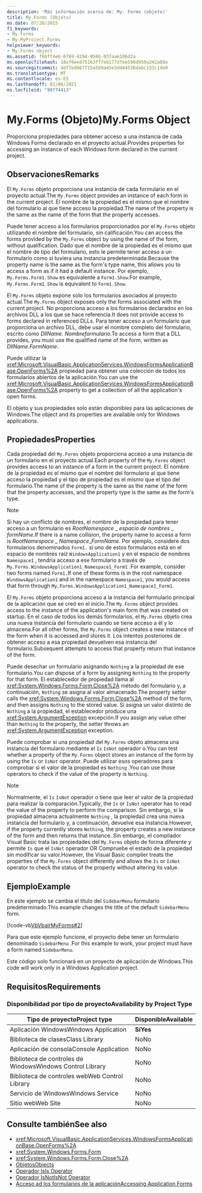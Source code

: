 ```yaml
---
description: 'Más información acerca de: My. Forms (objeto)'
title: My.Forms (Objeto)
ms.date: 07/20/2015
f1_keywords:
- My.Forms
- My.MyProject.Forms
helpviewer_keywords:
- My.Forms object
ms.assetid: f6bff4e6-6769-4294-956b-037aa6106d2a
ms.openlocfilehash: 18ef8ee475163ff7eb177dfee590d959a242a88e
ms.sourcegitcommit: ddf7edb67715a5b9a45e3dd44536dabc153c1de0
ms.translationtype: MT
ms.contentlocale: es-ES
ms.lasthandoff: 02/06/2021
ms.locfileid: "99774413"
---
```

# <a name="myforms-object"></a><span data-ttu-id="7f120-103">My.Forms (Objeto)</span><span class="sxs-lookup"><span data-stu-id="7f120-103">My.Forms Object</span></span>

<span data-ttu-id="7f120-104">Proporciona propiedades para obtener acceso a una instancia de cada Windows Forms declarado en el proyecto actual.</span><span class="sxs-lookup"><span data-stu-id="7f120-104">Provides properties for accessing an instance of each Windows form declared in the current project.</span></span>

## <a name="remarks"></a><span data-ttu-id="7f120-105">Observaciones</span><span class="sxs-lookup"><span data-stu-id="7f120-105">Remarks</span></span>

<span data-ttu-id="7f120-106">El `My.Forms` objeto proporciona una instancia de cada formulario en el proyecto actual.</span><span class="sxs-lookup"><span data-stu-id="7f120-106">The `My.Forms` object provides an instance of each form in the current project.</span></span> <span data-ttu-id="7f120-107">El nombre de la propiedad es el mismo que el nombre del formulario al que tiene acceso la propiedad.</span><span class="sxs-lookup"><span data-stu-id="7f120-107">The name of the property is the same as the name of the form that the property accesses.</span></span>

<span data-ttu-id="7f120-108">Puede tener acceso a los formularios proporcionados por el `My.Forms` objeto utilizando el nombre del formulario, sin calificación.</span><span class="sxs-lookup"><span data-stu-id="7f120-108">You can access the forms provided by the `My.Forms` object by using the name of the form, without qualification.</span></span> <span data-ttu-id="7f120-109">Dado que el nombre de la propiedad es el mismo que el nombre de tipo del formulario, esto le permite tener acceso a un formulario como si tuviera una instancia predeterminada.</span><span class="sxs-lookup"><span data-stu-id="7f120-109">Because the property name is the same as the form's type name, this allows you to access a form as if it had a default instance.</span></span> <span data-ttu-id="7f120-110">Por ejemplo, `My.Forms.Form1.Show` es equivalente a `Form1.Show`.</span><span class="sxs-lookup"><span data-stu-id="7f120-110">For example, `My.Forms.Form1.Show` is equivalent to `Form1.Show`.</span></span>

<span data-ttu-id="7f120-111">El `My.Forms` objeto expone solo los formularios asociados al proyecto actual.</span><span class="sxs-lookup"><span data-stu-id="7f120-111">The `My.Forms` object exposes only the forms associated with the current project.</span></span> <span data-ttu-id="7f120-112">No proporciona acceso a los formularios declarados en los archivos DLL a los que se hace referencia.</span><span class="sxs-lookup"><span data-stu-id="7f120-112">It does not provide access to forms declared in referenced DLLs.</span></span> <span data-ttu-id="7f120-113">Para tener acceso a un formulario que proporciona un archivo DLL, debe usar el nombre completo del formulario, escrito como *DllName*. *Nombreformulario*.</span><span class="sxs-lookup"><span data-stu-id="7f120-113">To access a form that a DLL provides, you must use the qualified name of the form, written as *DllName*.*FormName*.</span></span>

<span data-ttu-id="7f120-114">Puede utilizar la <xref:Microsoft.VisualBasic.ApplicationServices.WindowsFormsApplicationBase.OpenForms%2A> propiedad para obtener una colección de todos los formularios abiertos de la aplicación.</span><span class="sxs-lookup"><span data-stu-id="7f120-114">You can use the <xref:Microsoft.VisualBasic.ApplicationServices.WindowsFormsApplicationBase.OpenForms%2A> property to get a collection of all the application's open forms.</span></span>

<span data-ttu-id="7f120-115">El objeto y sus propiedades solo están disponibles para las aplicaciones de Windows.</span><span class="sxs-lookup"><span data-stu-id="7f120-115">The object and its properties are available only for Windows applications.</span></span>

## <a name="properties"></a><span data-ttu-id="7f120-116">Propiedades</span><span class="sxs-lookup"><span data-stu-id="7f120-116">Properties</span></span>

<span data-ttu-id="7f120-117">Cada propiedad del `My.Forms` objeto proporciona acceso a una instancia de un formulario en el proyecto actual.</span><span class="sxs-lookup"><span data-stu-id="7f120-117">Each property of the `My.Forms` object provides access to an instance of a form in the current project.</span></span> <span data-ttu-id="7f120-118">El nombre de la propiedad es el mismo que el nombre del formulario al que tiene acceso la propiedad y el tipo de propiedad es el mismo que el tipo del formulario.</span><span class="sxs-lookup"><span data-stu-id="7f120-118">The name of the property is the same as the name of the form that the property accesses, and the property type is the same as the form's type.</span></span>

> [!NOTE]
> <span data-ttu-id="7f120-119">Si hay un conflicto de nombres, el nombre de la propiedad para tener acceso a un formulario es *RootNamespace* _ *espacio de nombres* \_ *formName*.</span><span class="sxs-lookup"><span data-stu-id="7f120-119">If there is a name collision, the property name to access a form is *RootNamespace* _ *Namespace*\_*FormName*.</span></span> <span data-ttu-id="7f120-120">Por ejemplo, considere dos formularios denominados `Form1.` si uno de estos formularios está en el espacio de nombres raíz `WindowsApplication1` y en el espacio de nombres `Namespace1` , tendría acceso a ese formulario a través de `My.Forms.WindowsApplication1_Namespace1_Form1` .</span><span class="sxs-lookup"><span data-stu-id="7f120-120">For example, consider two forms named `Form1.`If one of these forms is in the root namespace `WindowsApplication1` and in the namespace `Namespace1`, you would access that form through `My.Forms.WindowsApplication1_Namespace1_Form1`.</span></span>

<span data-ttu-id="7f120-121">El `My.Forms` objeto proporciona acceso a la instancia del formulario principal de la aplicación que se creó en el inicio.</span><span class="sxs-lookup"><span data-stu-id="7f120-121">The `My.Forms` object provides access to the instance of the application's main form that was created on startup.</span></span> <span data-ttu-id="7f120-122">En el caso de todos los demás formularios, el `My.Forms` objeto crea una nueva instancia del formulario cuando se tiene acceso a él y lo almacena.</span><span class="sxs-lookup"><span data-stu-id="7f120-122">For all other forms, the `My.Forms` object creates a new instance of the form when it is accessed and stores it.</span></span> <span data-ttu-id="7f120-123">Los intentos posteriores de obtener acceso a esa propiedad devuelven esa instancia del formulario.</span><span class="sxs-lookup"><span data-stu-id="7f120-123">Subsequent attempts to access that property return that instance of the form.</span></span>

<span data-ttu-id="7f120-124">Puede desechar un formulario asignando `Nothing` a la propiedad de ese formulario.</span><span class="sxs-lookup"><span data-stu-id="7f120-124">You can dispose of a form by assigning `Nothing` to the property for that form.</span></span> <span data-ttu-id="7f120-125">El establecedor de propiedad llama al <xref:System.Windows.Forms.Form.Close%2A> método del formulario y, a continuación, `Nothing` se asigna al valor almacenado.</span><span class="sxs-lookup"><span data-stu-id="7f120-125">The property setter calls the <xref:System.Windows.Forms.Form.Close%2A> method of the form, and then assigns `Nothing` to the stored value.</span></span> <span data-ttu-id="7f120-126">Si asigna un valor distinto de `Nothing` a la propiedad, el establecedor produce una <xref:System.ArgumentException> excepción.</span><span class="sxs-lookup"><span data-stu-id="7f120-126">If you assign any value other than `Nothing` to the property, the setter throws an <xref:System.ArgumentException> exception.</span></span>

<span data-ttu-id="7f120-127">Puede comprobar si una propiedad del `My.Forms` objeto almacena una instancia del formulario mediante el `Is` `IsNot` operador o.</span><span class="sxs-lookup"><span data-stu-id="7f120-127">You can test whether a property of the `My.Forms` object stores an instance of the form by using the `Is` or `IsNot` operator.</span></span> <span data-ttu-id="7f120-128">Puede utilizar esos operadores para comprobar si el valor de la propiedad es `Nothing` .</span><span class="sxs-lookup"><span data-stu-id="7f120-128">You can use those operators to check if the value of the property is `Nothing`.</span></span>

> [!NOTE]
> <span data-ttu-id="7f120-129">Normalmente, el `Is` `IsNot` operador o tiene que leer el valor de la propiedad para realizar la comparación.</span><span class="sxs-lookup"><span data-stu-id="7f120-129">Typically, the `Is` or `IsNot` operator has to read the value of the property to perform the comparison.</span></span> <span data-ttu-id="7f120-130">Sin embargo, si la propiedad almacena actualmente `Nothing` , la propiedad crea una nueva instancia del formulario y, a continuación, devuelve esa instancia.</span><span class="sxs-lookup"><span data-stu-id="7f120-130">However, if the property currently stores `Nothing`, the property creates a new instance of the form and then returns that instance.</span></span> <span data-ttu-id="7f120-131">Sin embargo, el compilador Visual Basic trata las propiedades del `My.Forms` objeto de forma diferente y permite `Is` que el `IsNot` operador OR Compruebe el estado de la propiedad sin modificar su valor.</span><span class="sxs-lookup"><span data-stu-id="7f120-131">However, the Visual Basic compiler treats the properties of the `My.Forms` object differently and allows the `Is` or `IsNot` operator to check the status of the property without altering its value.</span></span>

## <a name="example"></a><span data-ttu-id="7f120-132">Ejemplo</span><span class="sxs-lookup"><span data-stu-id="7f120-132">Example</span></span>

<span data-ttu-id="7f120-133">En este ejemplo se cambia el título del `SidebarMenu` formulario predeterminado.</span><span class="sxs-lookup"><span data-stu-id="7f120-133">This example changes the title of the default `SidebarMenu` form.</span></span>

[!code-vb[VbVbalrMyForms#2](~/samples/snippets/visualbasic/VS_Snippets_VBCSharp/VbVbalrMyForms/VB/Class1.vb#2)]

<span data-ttu-id="7f120-134">Para que este ejemplo funcione, el proyecto debe tener un formulario denominado `SidebarMenu` .</span><span class="sxs-lookup"><span data-stu-id="7f120-134">For this example to work, your project must have a form named `SidebarMenu`.</span></span>

<span data-ttu-id="7f120-135">Este código solo funcionará en un proyecto de aplicación de Windows.</span><span class="sxs-lookup"><span data-stu-id="7f120-135">This code will work only in a Windows Application project.</span></span>

## <a name="requirements"></a><span data-ttu-id="7f120-136">Requisitos</span><span class="sxs-lookup"><span data-stu-id="7f120-136">Requirements</span></span>

### <a name="availability-by-project-type"></a><span data-ttu-id="7f120-137">Disponibilidad por tipo de proyecto</span><span class="sxs-lookup"><span data-stu-id="7f120-137">Availability by Project Type</span></span>

|<span data-ttu-id="7f120-138">Tipo de proyecto</span><span class="sxs-lookup"><span data-stu-id="7f120-138">Project type</span></span>|<span data-ttu-id="7f120-139">Disponible</span><span class="sxs-lookup"><span data-stu-id="7f120-139">Available</span></span>|
|---|---|
|<span data-ttu-id="7f120-140">Aplicación Windows</span><span class="sxs-lookup"><span data-stu-id="7f120-140">Windows Application</span></span>|<span data-ttu-id="7f120-141">**Sí**</span><span class="sxs-lookup"><span data-stu-id="7f120-141">**Yes**</span></span>|
|<span data-ttu-id="7f120-142">Biblioteca de clases</span><span class="sxs-lookup"><span data-stu-id="7f120-142">Class Library</span></span>|<span data-ttu-id="7f120-143">No</span><span class="sxs-lookup"><span data-stu-id="7f120-143">No</span></span>|
|<span data-ttu-id="7f120-144">Aplicación de consola</span><span class="sxs-lookup"><span data-stu-id="7f120-144">Console Application</span></span>|<span data-ttu-id="7f120-145">No</span><span class="sxs-lookup"><span data-stu-id="7f120-145">No</span></span>|
|<span data-ttu-id="7f120-146">Biblioteca de controles de Windows</span><span class="sxs-lookup"><span data-stu-id="7f120-146">Windows Control Library</span></span>|<span data-ttu-id="7f120-147">No</span><span class="sxs-lookup"><span data-stu-id="7f120-147">No</span></span>|
|<span data-ttu-id="7f120-148">Biblioteca de controles web</span><span class="sxs-lookup"><span data-stu-id="7f120-148">Web Control Library</span></span>|<span data-ttu-id="7f120-149">No</span><span class="sxs-lookup"><span data-stu-id="7f120-149">No</span></span>|
|<span data-ttu-id="7f120-150">Servicio de Windows</span><span class="sxs-lookup"><span data-stu-id="7f120-150">Windows Service</span></span>|<span data-ttu-id="7f120-151">No</span><span class="sxs-lookup"><span data-stu-id="7f120-151">No</span></span>|
|<span data-ttu-id="7f120-152">Sitio web</span><span class="sxs-lookup"><span data-stu-id="7f120-152">Web Site</span></span>|<span data-ttu-id="7f120-153">No</span><span class="sxs-lookup"><span data-stu-id="7f120-153">No</span></span>|

## <a name="see-also"></a><span data-ttu-id="7f120-154">Consulte también</span><span class="sxs-lookup"><span data-stu-id="7f120-154">See also</span></span>

- <xref:Microsoft.VisualBasic.ApplicationServices.WindowsFormsApplicationBase.OpenForms%2A>
- <xref:System.Windows.Forms.Form>
- <xref:System.Windows.Forms.Form.Close%2A>
- [<span data-ttu-id="7f120-155">Objetos</span><span class="sxs-lookup"><span data-stu-id="7f120-155">Objects</span></span>](index.md)
- [<span data-ttu-id="7f120-156">Operador Is</span><span class="sxs-lookup"><span data-stu-id="7f120-156">Is Operator</span></span>](../operators/is-operator.md)
- [<span data-ttu-id="7f120-157">Operador IsNot</span><span class="sxs-lookup"><span data-stu-id="7f120-157">IsNot Operator</span></span>](../operators/isnot-operator.md)
- [<span data-ttu-id="7f120-158">Acceso ad los formularios de la aplicación</span><span class="sxs-lookup"><span data-stu-id="7f120-158">Accessing Application Forms</span></span>](../../developing-apps/programming/accessing-application-forms.md)
